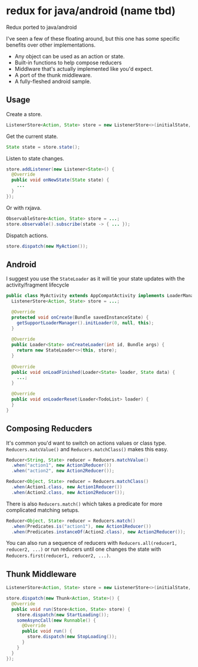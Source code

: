 # redux for java/android (name tbd)
Redux ported to java/android

I've seen a few of these floating around, but this one has some specific benefits over other implementations.
* Any object can be used as an action or state.
* Built-in functions to help compose reducers
* Middlware that's actually implemented like you'd expect.
* A port of the thunk middleware.
* A fully-fleshed android sample.

## Usage

Create a store.
```java
ListenerStore<Action, State> store = new ListenerStore<>(initialState, reducer, middleware...);
```

Get the current state.
```java
State state = store.state();
```

Listen to state changes.
```java
store.addListener(new Listener<State>() {
  @Override
  public void onNewState(State state) {
    ...
  }
});
```

Or with rxjava.
```java
ObservableStore<Action, State> store = ...;
store.observable().subscribe(state -> { ... });
```

Dispatch actions.
```java
store.dispatch(new MyAction());
```

## Android

I suggest you use the `StateLoader` as it will tie your state updates with the activity/fragment lifecycle
```java
public class MyActivity extends AppCompatActivity implements LoaderManager.LoaderCallbacks<State> {
  ListenerStore<Action, State> store = ...;

  @Override
  protected void onCreate(Bundle savedInstanceState) {
    getSupportLoaderManager().initLoader(0, null, this);
  }
  
  @Override
  public Loader<State> onCreateLoader(int id, Bundle args) {
    return new StateLoader<>(this, store);
  }
  
  @Override
  public void onLoadFinished(Loader<State> loader, State data) {
    ...;
  }

  @Override
  public void onLoaderReset(Loader<TodoList> loader) {
  }
}
```

## Composing Reducders

It's common you'd want to switch on actions values or class type. `Reducers.matcValue()` and `Reducers.matchClass()` makes this easy.
```java
Reducer<String, State> reducer = Reducers.matchValue()
  .when("action1", new Action1Reducer())
  .when("action2", new Action2Reducer());

Reducer<Object, State> reducer = Reducers.matchClass()
  .when(Action1.class, new Action1Reducer())
  .when(Action2.class, new Action2Reducer());
```

There is also `Reducers.match()` which takes a predicate for more complicated matching setups.
```java
Reducer<Object, State> reducer = Reducers.match()
  .when(Predicates.is("action1"), new Action1Reducer())
  .when(Predicates.instanceOf(Action2.class), new Action2Reducer());
```

You can also run a sequence of reducers with `Reducers.all(reducer1, reducer2, ...)` or run reducers until one changes the state with `Reducers.first(reducer1, reducer2, ...)`.

## Thunk Middleware

```java
ListenerStore<Action, State> store = new ListenerStore<>(initialState, reducer, new ThunkMiddleware<>());

store.dispatch(new Thunk<Action, State>() {
  @Override
  public void run(Store<Action, State> store) {
    store.dispatch(new StartLoading());
    someAsyncCall(new Runnable() {
      @Override
      public void run() {
        store.dispatch(new StopLoading());
      }
    }
  }
});
```
